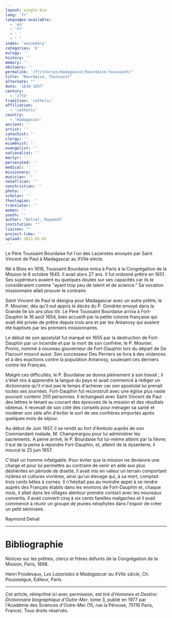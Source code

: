 ```yaml
---
layout: single-bio
lang: 'fr'
languages-available:
  - 'en'
  - 'fr'
  - ' '
  - ' '
index: 'secondary'
categories: 'b'
eulogy: ''
history: ''
memory: ''
obituary: ''
permalink: '/fr/stories/madagascar/bourdaise-toussaint/'
title: "Bourdaise, Toussaint"
alternate: ""
date: '1618-1657'
century:
  - '17th'
tradition: 'catholic'
affiliation:
  - 'catholic'
country:
  - 'madagascar'
ancient: ''
artist: ''
catechist: ''
clergy: ''
ecumenist: ''
evangelist: ''
nationalist: ''
martyr: ''
persecuted: ''
medical: ''
missionary: ''
musician: ''
nonafrican: ''
nonchristian: ''
photo: ''
scholar: ''
theologian: ''
translator: ''
women: ''
youth: ''
author: "Delval, Raymond"
institution: ""
liaison: ""
project-luke: ''
upload: 2011-01-01
---
```




Le Père Toussaint Bourdaise fut l'un des Lazaristes envoyés par Saint Vincent de Paul à Madagascar au XVIIe siècle.

Né à Blois en 1618, Toussaint Bourdaise entra à Paris à la Congrégation de la Mission le 6 octobre 1645. Il avait alors 27 ans. Il fut ordonné prêtre en 1651. Ses supérieurs avaient eu quelques doutes sur ses capacités car ils le considéraient comme "ayant trop peu de talent et de science." Sa vocation missionnaire allait prouver le contraire.

Saint Vincent de Paul le désigna pour Madagascar avec un autre prêtre, le P. Mounier, dès qu'il eut appris le décès du P. Gondrée envoyé dans la Grande Ile six ans plus tôt. Le Père Toussaint Bourdaise arriva à Fort-Dauphin le 16 août 1654, bien accueilli par la petite colonie française qui avait été privée de prêtre depuis trois ans et par les Antanosy qui avaient été baptisés par les premiers missionnaires.

Le début de son apostolat fut marqué en 1655 par la destruction de Fort-Dauphin par un incendie et par la mort de son confrère, le P. Mounier. Pronis, nommé à nouveau gouverneur de Fort-Dauphin lors du départ de De Flacourt mourut aussi. Son successeur Des Perriers se livra à des violences et à des exactions contre la population Antanosy, soulevant ces derniers contre les Français.

Malgré ces difficultés, le P. Bourdaise se donna pleinement à son travail ; il s'était mis à apprendre la langue du pays et avait commencé à rédiger un dictionnaire qu'il n'eut pas le temps d'achever car son apostolat lui prenait toutes ses journées. Fort-Dauphin fut reconstruit avec une église plus vaste pouvant contenir 200 personnes. Il échangeait avec Saint Vincent de Paul des lettres le tenant au courant des épreuves de la mission et des résultats obtenus. Il recevait de son côté des conseils pour ménager sa santé et modérer son zèle afin d'éviter le sort de ses confrères emportés après quelques mois de séjour.

Au début de Juin 1657, il se rendit au fort d'Ambolo auprès de son Commandant malade, M. Champmargou pour lui administrer les sacrements. A peine arrivé, le P. Bourdaise fut lui-même atteint par la fièvre; il eut de la peine à rejoindre Fort-Dauphin, et, atteint de la dysenterie, il mourut le 25 juin 1657.

C'était un homme infatigable. Pour éviter que la mission ne devienne une charge et pour lui permettre au contraire de venir en aide aux plus déshérités en période de disette, il avait mis en valeur un terrain comportant rizières et cultures vivrières, ainsi qu'un élevage qui, à sa mort, comptait trois cents bêtes à cornes. Il n'hésitait pas au moindre appel à se rendre auprès des Français établis dans les environs de Fort-Dauphin et, chaque mois, il allait dans les villages alentour prendre contact avec les nouveaux convertis. Il avait converti cinq à six cents familles malgaches et il avait commencé à réunir un groupe de jeunes néophytes dans l'espoir de créer un petit séminaire.

Raymond Delval

---

# Bibliographie

Notices sur les prêtres, clercs et frères défunts de la Congrégation de la Mission, Paris, 1898.

Henri Froidevaux, *Les Lazaristes à Madagascar au XVIIe siècle*, Ch. Poussielgue, Éditeur, Paris.

---

Cet article, réimprîmé ici avec permission, est tiré d'*Hommes et Destins: Dictionnaire biographique d'Outre-Mer*, tome 3, publié en 1977 par l'Académie des Sciences d'Outre-Mer (15, rue la Pérouse, 75116 Paris, France). Tous droits réservés.
